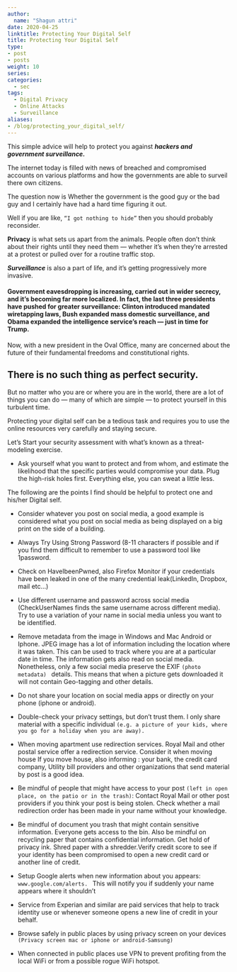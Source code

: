```yaml
---
author:
  name: "Shagun attri"
date: 2020-04-25
linktitle: Protecting Your Digital Self
title: Protecting Your Digital Self
type:
- post
- posts
weight: 10
series:
categories:
  - sec
tags:
  - Digital Privacy
  - Online Attacks
  - Surveillance
aliases:
- /blog/protecting_your_digital_self/
---
```


 This simple advice will help to protect you against ***hackers and government surveillance.***

The internet today is filled with news of breached and compromised accounts on various platforms and how the governments are able to surveil there own citizens.

The question now is Whether the government is the good guy or the bad guy and I certainly have had a hard time figuring it out.

Well if you are like, ```“I got nothing to hide”``` then you should probably reconsider.

**Privacy** is what sets us apart from the animals. People often don’t think about their rights until they need them — whether it’s when they’re arrested at a protest or pulled over for a routine traffic stop.

***Surveillance*** is also a part of life, and it’s getting progressively more invasive. 

#### Government eavesdropping is increasing, carried out in wider secrecy, and it’s becoming far more localized. In fact, the last three presidents have pushed for greater surveillance: Clinton introduced mandated wiretapping laws, Bush expanded mass domestic surveillance, and Obama expanded the intelligence service’s reach — just in time for Trump.

Now, with a new president in the Oval Office, many are concerned about the future of their fundamental freedoms and constitutional rights.

## There is no such thing as perfect security. 

But no matter who you are or where you are in the world, there are a lot of things you can do — many of which are simple — to protect yourself in this turbulent time.

Protecting your digital self can be a tedious task and requires you to use the online resources very carefully and staying secure.

Let’s Start your security assessment with what’s known as a threat-modeling exercise. 

- Ask yourself what you want to protect and from whom, and estimate the likelihood that the specific parties would compromise your data. Plug the high-risk holes first. Everything else, you can sweat a little less.

The following are the points I find should be helpful to  protect one and his/her Digital self.

- Consider whatever you post on social media, a good example is considered what you post on social media as being displayed on a big print on the side of a building.

- Always Try Using  Strong Password (8-11 characters if possible and  if you find them difficult to remember to use a password tool like 1password.

- Check on HaveIbeenPwned, also Firefox Monitor if your credentials have been leaked in one of the many credential leak(LinkedIn, Dropbox, mail etc…)

- Use different username and password across social media (CheckUserNames finds the same username across different media). Try to use a variation of your name in social media unless you want to be identified.

- Remove metadata from the image in Windows and Mac Android or Iphone. JPEG image has a lot of information including the location where it was taken. This can be used to track where you are at a particular date in time. The information gets also read on social media. Nonetheless, only a few social media preserve the EXIF ```(photo metadata) ``` details. This means that when a picture gets downloaded it will not contain Geo-tagging and other details.

- Do not  share your location on social media apps or directly on your phone (iphone or android).

- Double-check your privacy settings, but don’t trust them. l only share material  with a specific individual ```(e.g. a picture of your kids, where you go for a holiday when you are away).```

- When moving apartment use redirection services. Royal Mail and other postal service offer a redirection service. Consider it when moving house If you move house, also informing : your bank, the credit card company, Utility bill providers and other organizations that send material by post is a good idea.

- Be mindful of people that might have access to your post ```(left in open place, on the patio or in the trash)```: Contact Royal Mail or other post providers if you think your post is being stolen.  Check whether a mail redirection order has been made in your name without your knowledge.

- Be mindful of document you trash that might contain sensitive information. Everyone gets access to the bin. Also be mindful on recycling paper that contains confidential information. Get hold of privacy ink. Shred paper with a shredder.Verify credit score to see if your identity has been compromised to open a new credit card or another line of credit.

- Setup Google alerts when new information about you appears: ```www.google.com/alerts. ``` This will notify you if suddenly your name appears where it shouldn’t

- Service from Experian and similar are paid services that help to track identity use or whenever someone opens a new line of credit in your behalf.

- Browse safely in public places by using privacy screen on your devices ```(Privacy screen mac or iphone or android-Samsung)```

- When connected in public places use VPN to prevent profiting from the local WiFi or from a possible rogue WiFi hotspot. 